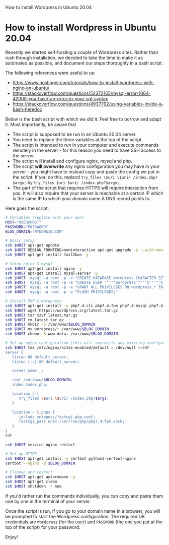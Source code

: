 How to install Wordpress in Ubuntu 20.04
# How to install Wordpress in Ubuntu 20.04

Recently we started self-hosting a couple of Wordpress sites. Rather than rush through installation, we decided to take the time to make it as automated as possible, and document our steps thoroughly in a bash script.

The following references were useful to us:
- https://www.hostinger.com/tutorials/how-to-install-wordpress-with-nginx-on-ubuntu/
- https://stackoverflow.com/questions/52372165/mysql-error-1064-42000-you-have-an-error-in-your-sql-syntax
- https://stackoverflow.com/questions/4937792/using-variables-inside-a-bash-heredoc

Below is the bash script with which we did it. Feel free to borrow and adapt it. Most importantly, be aware that
- The script is supposed to be run in an Ubuntu 20.04 server.
- You need to replace the three variables at the top of the script.
- The script is intended to run in your computer and execute commands remotely in the server - for this reason you need to have SSH access to the server.
- The script will install and configure nginx, mysql and php.
- The script **will overwrite** any nginx configuration you may have in your server - you might have to instead copy and paste the config we put in the script. If you do this, replacd `try_files \$uri \$uri/ /index.php?$args;` by `try_files $uri $uri/ /index.php?$args;`.
- The part of the script that requires HTTPS will require interaction from you. It will also require that your server is reachable at a certain IP which is the same IP to which your domain name A DNS record points to.

Here goes the script.


```bash
# Variables (replace with your own)
HOST="USER@HOST"
PASSWORD="PASSWORD"
BLOG_DOMAIN="MYDOMAIN.COM"

# Basic setup
ssh $HOST apt-get update
ssh $HOST DEBIAN_FRONTEND=noninteractive apt-get upgrade -y --with-new-pkgs
ssh $HOST apt-get install fail2ban -y

# Setup nginx & mysql
ssh $HOST apt-get install nginx -y
ssh $HOST apt-get install mysql-server -y
ssh $HOST 'mysql -u root -p -e "CREATE DATABASE wordpress CHARACTER SET utf8mb4 COLLATE utf8mb4_general_ci;"'
ssh $HOST 'mysql -u root -p -e "CREATE USER '"'"'wordpress'"'"'@'"'"'%'"'"' IDENTIFIED BY '"'$PASSWORD'"';"'
ssh $HOST 'mysql -u root -p -e "GRANT ALL PRIVILEGES ON wordpress.* TO '"'"'wordpress'"'"'@'"'"'%'"'"';"'
ssh $HOST 'mysql -u root -p -e "FLUSH PRIVILEGES;"'

# Install PHP & wordpress
ssh $HOST apt-get install -y php7.4-cli php7.4-fpm php7.4-mysql php7.4-json php7.4-opcache php7.4-mbstring php7.4-xml php7.4-gd php7.4-curl
ssh $HOST wget https://wordpress.org/latest.tar.gz
ssh $HOST tar xzvf latest.tar.gz
ssh $HOST rm latest.tar.gz
ssh $HOST mkdir -p /var/www/$BLOG_DOMAIN
ssh $HOST mv wordpress/* /var/www/$BLOG_DOMAIN
ssh $HOST chown -R www-data: /var/www/$BLOG_DOMAIN

# Set up nginx configuration (this will overwrite any existing configuration!)
ssh $HOST tee /etc/nginx/sites-enabled/default > /dev/null <<EOF
server {
   listen 80 default_server;
   listen [::]:80 default_server;

   server_name _;

   root /var/www/$BLOG_DOMAIN;
   index index.php;

   location / {
      try_files \$uri \$uri/ /index.php?$args;
   }

   location ~ \.php$ {
      include snippets/fastcgi-php.conf;
      fastcgi_pass unix:/var/run/php/php7.4-fpm.sock;
   }
}
EOF

ssh $HOST service nginx restart

# Set up HTTPS
ssh $HOST apt-get install -y certbot python3-certbot-nginx
certbot --nginx -d $BLOG_DOMAIN

# Cleanup and restart
ssh $HOST apt-get autoremove -y
ssh $HOST apt-get clean
ssh $HOST shutdown -r now
```

If you'd rather run the commands individually, you can copy and paste them one by one in the terminal of your server.

Once the script is run, if you go to your domain name in a browser, you will be prompted to start the Wordpress configuration. The required DB credentials are `Wordpress` (for the user) and `PASSWORD` (the one you put at the top of the script) for your password.

Enjoy!
